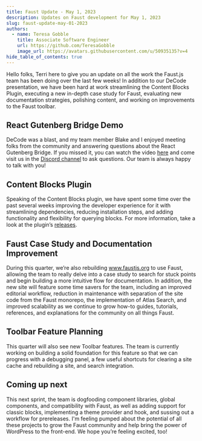 ```yaml
---
title: Faust Update - May 1, 2023
description: Updates on Faust development for May 1, 2023
slug: faust-update-may-01-2023
authors:
  - name: Teresa Gobble
    title: Associate Software Engineer
    url: https://github.com/TeresaGobble
    image_url: https://avatars.githubusercontent.com/u/50935135?v=4
hide_table_of_contents: true
---
```


Hello folks, Terri here to give you an update on all the work the Faust.js team has been doing over the last few weeks! In addition to our DeCode presentation, we have been hard at work streamlining the Content Blocks Plugin, executing a new in-depth case study for Faust, evaluating new documentation strategies, polishing content, and working on improvements to the Faust toolbar.

<!--truncate-->

## React Gutenberg Bridge Demo

DeCode was a blast, and my team member Blake and I enjoyed meeting folks from the community and answering questions about the React Gutenberg Bridge. If you missed it, you can watch the video [here](https://wpengine.com/resources/decode-2023-react-gutenberg-bridge/) and come visit us in the [Discord channel](https://discord.com/invite/J2khkF9XYK) to ask questions. Our team is always happy to talk with you!

## Content Blocks Plugin

Speaking of the Content Blocks plugin, we have spent some time over the past several weeks improving the developer experience for it with streamlining dependencies, reducing installation steps, and adding functionality and flexibility for querying blocks. For more information, take a look at the plugin’s [releases](https://github.com/wpengine/wp-graphql-content-blocks/releases/tag/v0.2.0).

## Faust Case Study and Documentation Improvement

During this quarter, we’re also rebuilding www.faustjs.org to use Faust, allowing the team to really delve into a case study to search for stuck points and begin building a more intuitive flow for documentation. In addition, the new site will feature some time savers for the team, including an improved editorial workflow, reduction in maintenance with separation of the site code from the Faust monorepo, the implementation of Atlas Search, and improved scalability as we continue to grow how-to guides, tutorials, references, and explanations for the community on all things Faust.

## Toolbar Feature Planning

This quarter will also see new Toolbar features. The team is currently working on building a solid foundation for this feature so that we can progress with a debugging panel, a few useful shortcuts for clearing a site cache and rebuilding a site, and search integration.  

## Coming up next 

This next sprint, the team is dogfooding component libraries, global components, and compatibility with Faust, as well as adding support for classic blocks, implementing a theme provider and hook, and sussing out a workflow for prereleases. I'm feeling pumped about the potential of all these projects to grow the Faust community and help bring the power of WordPress to the front-end. We hope you’re feeling excited, too! 


